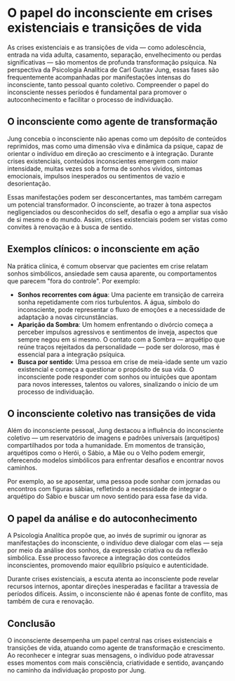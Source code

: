 
# O papel do inconsciente em crises existenciais e transições de vida

As crises existenciais e as transições de vida — como adolescência, entrada na vida adulta, casamento, separação, envelhecimento ou perdas significativas — são momentos de profunda transformação psíquica. Na perspectiva da Psicologia Analítica de Carl Gustav Jung, essas fases são frequentemente acompanhadas por manifestações intensas do inconsciente, tanto pessoal quanto coletivo. Compreender o papel do inconsciente nesses períodos é fundamental para promover o autoconhecimento e facilitar o processo de individuação.

## O inconsciente como agente de transformação

Jung concebia o inconsciente não apenas como um depósito de conteúdos reprimidos, mas como uma dimensão viva e dinâmica da psique, capaz de orientar o indivíduo em direção ao crescimento e à integração. Durante crises existenciais, conteúdos inconscientes emergem com maior intensidade, muitas vezes sob a forma de sonhos vívidos, sintomas emocionais, impulsos inesperados ou sentimentos de vazio e desorientação.

Essas manifestações podem ser desconcertantes, mas também carregam um potencial transformador. O inconsciente, ao trazer à tona aspectos negligenciados ou desconhecidos do self, desafia o ego a ampliar sua visão de si mesmo e do mundo. Assim, crises existenciais podem ser vistas como convites à renovação e à busca de sentido.

## Exemplos clínicos: o inconsciente em ação

Na prática clínica, é comum observar que pacientes em crise relatam sonhos simbólicos, ansiedade sem causa aparente, ou comportamentos que parecem "fora do controle". Por exemplo:

- **Sonhos recorrentes com água**: Uma paciente em transição de carreira sonha repetidamente com rios turbulentos. A água, símbolo do inconsciente, pode representar o fluxo de emoções e a necessidade de adaptação a novas circunstâncias.
- **Aparição da Sombra**: Um homem enfrentando o divórcio começa a perceber impulsos agressivos e sentimentos de inveja, aspectos que sempre negou em si mesmo. O contato com a Sombra — arquétipo que reúne traços rejeitados da personalidade — pode ser doloroso, mas é essencial para a integração psíquica.
- **Busca por sentido**: Uma pessoa em crise de meia-idade sente um vazio existencial e começa a questionar o propósito de sua vida. O inconsciente pode responder com sonhos ou intuições que apontam para novos interesses, talentos ou valores, sinalizando o início de um processo de individuação.

## O inconsciente coletivo nas transições de vida

Além do inconsciente pessoal, Jung destacou a influência do inconsciente coletivo — um reservatório de imagens e padrões universais (arquétipos) compartilhados por toda a humanidade. Em momentos de transição, arquétipos como o Herói, o Sábio, a Mãe ou o Velho podem emergir, oferecendo modelos simbólicos para enfrentar desafios e encontrar novos caminhos.

Por exemplo, ao se aposentar, uma pessoa pode sonhar com jornadas ou encontros com figuras sábias, refletindo a necessidade de integrar o arquétipo do Sábio e buscar um novo sentido para essa fase da vida.

## O papel da análise e do autoconhecimento

A Psicologia Analítica propõe que, ao invés de suprimir ou ignorar as manifestações do inconsciente, o indivíduo deve dialogar com elas — seja por meio da análise dos sonhos, da expressão criativa ou da reflexão simbólica. Esse processo favorece a integração dos conteúdos inconscientes, promovendo maior equilíbrio psíquico e autenticidade.

Durante crises existenciais, a escuta atenta ao inconsciente pode revelar recursos internos, apontar direções inesperadas e facilitar a travessia de períodos difíceis. Assim, o inconsciente não é apenas fonte de conflito, mas também de cura e renovação.

## Conclusão

O inconsciente desempenha um papel central nas crises existenciais e transições de vida, atuando como agente de transformação e crescimento. Ao reconhecer e integrar suas mensagens, o indivíduo pode atravessar esses momentos com mais consciência, criatividade e sentido, avançando no caminho da individuação proposto por Jung.
```
